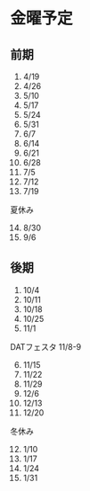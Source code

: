 # 金曜予定

## 前期

1. 4/19
2. 4/26
3. 5/10
4. 5/17
5. 5/24
6. 5/31
7. 6/7
8. 6/14
9. 6/21
10. 6/28
11. 7/5
12. 7/12
13. 7/19

夏休み

14. 8/30
15. 9/6

## 後期

1. 10/4
2. 10/11
3. 10/18
4. 10/25
5. 11/1

DATフェスタ 11/8-9

6. 11/15
7. 11/22
8. 11/29
9. 12/6
10. 12/13
11. 12/20

冬休み

12. 1/10
13. 1/17
14. 1/24
15. 1/31
